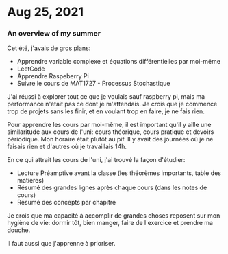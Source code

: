 # Aug 25, 2021

### An overview of my summer

Cet été, j'avais de gros plans:
- Apprendre variable complexe et équations différentielles par moi-même
- LeetCode
- Apprendre Raspeberry Pi
- Suivre le cours de MAT1727 - Processus Stochastique

J'ai réussi à explorer tout ce que je voulais sauf raspberry pi, mais ma performance
n'était pas ce dont je m'attendais. Je crois que je commence trop de projets
sans les finir, et en voulant trop en faire, je ne fais rien.

Pour apprendre les cours par moi-même, il est important qu'il y aille une
similaritude aux cours de l'uni: cours théorique, cours pratique et devoirs périodique. Mon horaire était plutôt au pif. Il y avait des journées où je ne faisais rien et d'autres où je travaillais 14h.

En ce qui attrait les cours de l'uni, j'ai trouvé la façon d'étudier:
- Lecture Préamptive avant la classe (les théorèmes importants, table des matières)
- Résumé des grandes lignes après chaque cours (dans les notes de cours)
- Résumé des concepts par chapitre

Je crois que ma capacité à accomplir de grandes choses reposent sur mon hygiène de vie: dormir tôt, bien manger, faire de l'exercice et prendre ma douche.

Il faut aussi que j'apprenne à prioriser.
